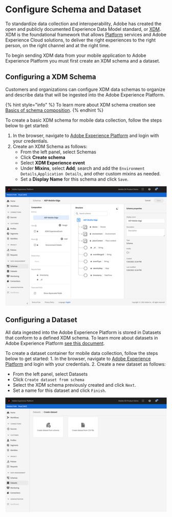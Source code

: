 # Configure Schema and Dataset

To standardize data collection and interoperability, Adobe has created the open and publicly documented Experience Data Model standard, or [XDM](https://experienceleague.adobe.com/docs/experience-platform/xdm/home.html). XDM is the foundational framework that allows [Platform](https://experienceleague.adobe.com/docs/experience-platform/landing/home.html) services and Adobe Experience Cloud solutions, to deliver the right experiences to the right person, on the right channel and at the right time.

To begin sending XDM data from your mobile application to Adobe Experience Platform you must first create an XDM schema and a dataset.

## Configuring a XDM Schema

Customers and organizations can configure XDM data schemas to organize and describe data that will be ingested into the Adobe Experience Platform. 

{% hint style="info" %}
To learn more about XDM schema creation see [Basics of schema composition](https://experienceleague.adobe.com/docs/experience-platform/xdm/schema/composition.html).
{% endhint %}

To create a basic XDM schema for mobile data collection, follow the steps below to get started:

1. In the browser, navigate to [Adobe Experience Platform](https://experience.adobe.com/platform) and login with your credentials.
2. Create an XDM Schema as follows:
   * From the left panel, select Schemas
   * Click **Create schema**
   * Select **XDM Experience event**
   * Under **Mixins**, select **Add**; search and add the `Environment Details`,`Application Details`, and other custom mixins as needed.
   * Set a **Display Name** for this schema and click `Save`.

![Schema Creation in Adobe Experience Platform](../.gitbook/assets/AEP_Edge_CreateXDMSchema.png)

## Configuring a Dataset

All data ingested into the Adobe Experience Platform is stored in Datasets that conform to a defined XDM schema. To learn more about datasets in Adobe Experience Platform [see this document](https://experienceleague.adobe.com/docs/experience-platform/catalog/datasets/overview.html?lang=en#datasets).

To create a dataset container for mobile data collection, follow the steps below to get started: 1. In the browser, navigate to [Adobe Experience Platform](https://experience.adobe.com/platform) and login with your credentials. 2. Create a new dataset as follows:

* From the left panel, select Datasets
* Click `Create dataset from schema`
* Select the XDM schema previously created and click `Next`.
* Set a name for this dataset and click `Finish`.

![Create Dataset](../.gitbook/assets/AEP_Edge_CreateDatasetfromSchema.png)

